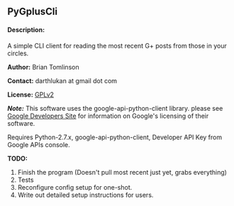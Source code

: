 ## PyGplusCli

#### Description:
A simple CLI client for reading the most recent G+
posts from those in your circles.

**Author:** Brian Tomlinson

**Contact:** darthlukan at gmail dot com

**License:** [GPLv2](http://www.gnu.org/licenses/gpl-2.0.txt)

_**Note:**_ This software uses the google-api-python-client library.
please see [Google Developers Site](https://developers.google.com) for
information on Google's licensing of their software.

Requires Python-2.7.x, google-api-python-client, 
Developer API Key from Google APIs console.

**TODO:**

1. Finish the program (Doesn't pull most recent just yet, grabs everything)
2. Tests
3. Reconfigure config setup for one-shot.
4. Write out detailed setup instructions for users.
